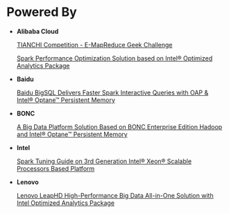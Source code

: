 # Powered By

- **Alibaba Cloud**

  [TIANCHI Competition - E-MapReduce Geek Challenge](https://tianchi.aliyun.com/competition/entrance/531912/introduction)

  [Spark Performance Optimization Solution based on Intel® Optimized Analytics Package](https://developer.aliyun.com/article/787481?spm=a2c6h.13148508.0.0.96ce4f0eGrpZRV)

- **Baidu**

  [Baidu BigSQL Delivers Faster Spark Interactive Queries with OAP & Intel® Optane™ Persistent Memory](https://dpgresources.intel.com/asset-library/baidu-bigsql-delivers-faster-spark-interactive-queries-with-oap-intel-optane-persistent-memory/)

- **BONC**

  [A Big Data Platform Solution Based on BONC Enterprise Edition Hadoop and Intel® Optane™ Persistent Memory](https://www.bonc.com.cn/file/bigdata.pdf)

- **Intel**

  [Spark Tuning Guide on 3rd Generation Intel® Xeon® Scalable Processors Based Platform](https://software.intel.com/content/www/us/en/develop/articles/spark-tuning-guide-on-xeon-based-systems.html)

- **Lenovo**

  [Lenovo LeapHD High-Performance Big Data All-in-One Solution with Intel Optimized Analytics Package](https://www.intel.cn/content/www/cn/zh/analytics/lenovo-leaphd-all-in-one-solution.html)
